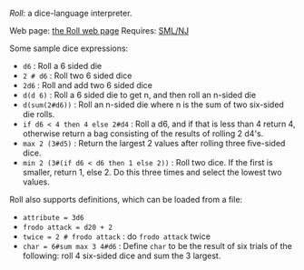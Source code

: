 *Roll*: a dice-language interpreter.

Web page: [the Roll web page](https://andrewcmyers.github.io/roll/)
Requires: [SML/NJ](https://smlnj.org/)

Some sample dice expressions:
- `d6` : Roll a 6 sided die
- `2 # d6` : Roll two 6 sided dice
- `2d6` : Roll and add two 6 sided dice
- `d(d 6)` : Roll a 6 sided die to get n, and then roll an n-sided die
- `d(sum(2#d6))` : Roll an n-sided die where n is the sum of two six-sided die rolls.
- `if d6 < 4 then 4 else 2#d4` : Roll a d6, and if that
  is less than 4 return 4, otherwise return a bag consisting of the results
  of rolling 2 d4's.
- `max 2 (3#d5)` : Return the largest 2 values after
  rolling three five-sided dice.
- `min 2 (3#(if d6 < d6 then 1 else 2))` : Roll
  two dice. If the first is smaller, return 1, else 2. Do this three times
  and select the lowest two values.

Roll also supports definitions, which can be loaded from a file:

- `attribute = 3d6`
- `frodo attack = d20 + 2`
- `twice = 2 # frodo attack` : do `frodo attack` twice
- `char = 6#sum max 3 4#d6` : Define `char` to be the result of six trials
  of the following: roll 4 six-sided dice and sum the 3 largest.

